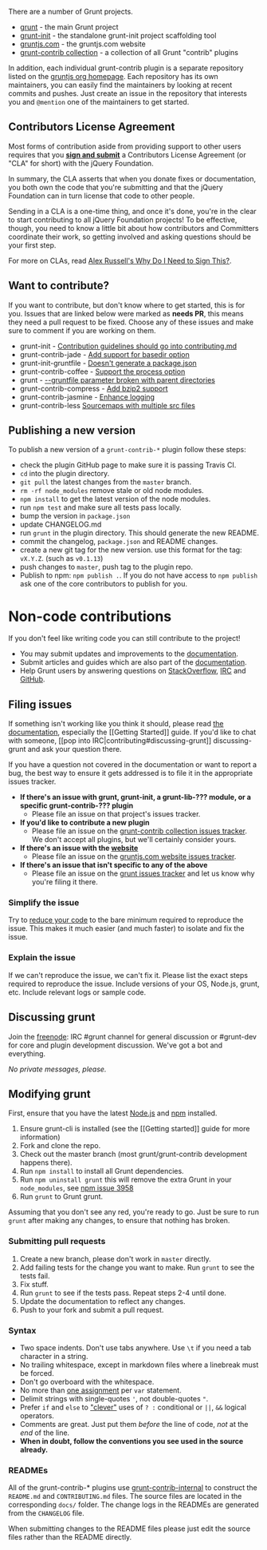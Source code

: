 There are a number of Grunt projects.

* [grunt](https://github.com/gruntjs/grunt) - the main Grunt project
* [grunt-init](https://github.com/gruntjs/grunt-init) - the standalone grunt-init project scaffolding tool
* [gruntjs.com](https://github.com/gruntjs/gruntjs.com) - the gruntjs.com website
* [grunt-contrib collection](https://github.com/gruntjs/grunt-contrib) - a collection of all Grunt "contrib" plugins

In addition, each individual grunt-contrib plugin is a separate repository listed on the [gruntjs org homepage](https://github.com/gruntjs). Each repository has its own maintainers, you can easily find the maintainers
by looking at recent commits and pushes. Just create an issue in the repository that interests you and `@mention` one of the maintainers to get started.

## Contributors License Agreement

Most forms of contribution aside from providing support to other users requires that you **[sign and submit](https://contribute.jquery.org/cla/)** a Contributors License Agreement (or "CLA" for short) with the jQuery Foundation.


In summary, the CLA asserts that when you donate fixes or documentation, you both own the code that you're submitting and that the jQuery Foundation can in turn license that code to other people.

Sending in a CLA is a one-time thing, and once it's done, you're in the clear to start contributing to all jQuery Foundation projects! To be effective, though, you need to know a little bit about how contributors and Committers coordinate their work, so getting involved and asking questions should be your first step.

For more on CLAs, read [Alex Russell's Why Do I Need to Sign This?](http://alex.dojotoolkit.org/2008/06/why-do-i-need-to-sign-this/).

## Want to contribute?

If you want to contribute, but don't know where to get started, this is for you.
Issues that are linked below were marked as __needs PR__, this means they need a pull request to be fixed.
Choose any of these issues and make sure to comment if you are working on them.

* grunt-init - [Contribution guidelines should go into contributing.md](https://github.com/gruntjs/grunt-init/issues/5)
* grunt-contrib-jade - [Add support for basedir option](https://github.com/gruntjs/grunt-contrib-jade/issues/64)
* grunt-init-gruntfile - [Doesn't generate a package.json](https://github.com/gruntjs/grunt-init-gruntfile/issues/6)
* grunt-contrib-coffee - [Support the process option](https://github.com/gruntjs/grunt-contrib-coffee/issues/61)
* grunt - [--gruntfile parameter broken with parent directories](https://github.com/gruntjs/grunt/issues/950)
* grunt-contrib-compress - [Add bzip2 support](https://github.com/gruntjs/grunt-contrib-compress/issues/47)
* grunt-contrib-jasmine - [Enhance logging](https://github.com/gruntjs/grunt-contrib-jasmine/issues/80)
* grunt-contrib-less [Sourcemaps with multiple src files](https://github.com/gruntjs/grunt-contrib-less/issues/89)

## Publishing a new version

To publish a new version of a `grunt-contrib-*` plugin follow these steps:

* check the plugin GitHub page to make sure it is passing Travis CI.
* `cd` into the plugin directory.
* `git pull` the latest changes from the `master` branch.
* `rm -rf node_modules` remove stale or old node modules.
* `npm install` to get the latest version of the node modules.
* run `npm test` and make sure all tests pass locally.
* bump the version in `package.json`
* update CHANGELOG.md
* run `grunt` in the plugin directory. This should generate the new README.
* commit the changelog, `package.json` and README changes.
* create a new git tag for the new version. use this format for the tag: `vX.Y.Z`. (such as `v0.1.13`)
* push changes to `master`, push tag to the plugin repo.
* Publish to npm: `npm publish .`. If you do not have access to `npm publish` ask one of the core contributors to publish for you.

# Non-code contributions

If you don't feel like writing code you can still contribute to the project!

* You may submit updates and improvements to the [documentation](https://github.com/gruntjs/grunt-docs).
* Submit articles and guides which are also part of the [documentation](https://github.com/gruntjs/grunt-docs).
* Help Grunt users by answering questions on [StackOverflow](https://stackoverflow.com/questions/tagged/gruntjs), [IRC](http://gruntjs.com/help-resources#irc) and [GitHub](https://github.com/search?q=user%3Agruntjs&state=open&type=Issues&utf8=%E2%9C%93).

## Filing issues
If something isn't working like you think it should, please read [the documentation](https://github.com/gruntjs/grunt/wiki), especially the [[Getting Started]] guide. If you'd like to chat with someone, [[pop into IRC|contributing#discussing-grunt]] discussing-grunt and ask your question there.

If you have a question not covered in the documentation or want to report a bug, the best way to ensure it gets addressed is to file it in the appropriate issues tracker.

* **If there's an issue with grunt, grunt-init, a grunt-lib-??? module, or a specific grunt-contrib-??? plugin**
  * Please file an issue on that project's issues tracker.
* **If you'd like to contribute a new plugin**
  * Please file an issue on the [grunt-contrib collection issues tracker](https://github.com/gruntjs/grunt-contrib/issues). We don't accept all plugins, but we'll certainly consider yours.
* **If there's an issue with the [website](http://gruntjs.com/)**
  * Please file an issue on the [gruntjs.com website issues tracker](https://github.com/gruntjs/gruntjs.com/issues).
* **If there's an issue that isn't specific to any of the above**
  * Please file an issue on the [grunt issues tracker](https://github.com/gruntjs/grunt/issues) and let us know why you're filing it there.

### Simplify the issue
Try to [reduce your code](http://www.webkit.org/quality/reduction.html) to the bare minimum required to reproduce the issue. This makes it much easier (and much faster) to isolate and fix the issue.

### Explain the issue
If we can't reproduce the issue, we can't fix it. Please list the exact steps required to reproduce the issue. Include versions of your OS, Node.js, grunt, etc. Include relevant logs or sample code.

## Discussing grunt
Join the [freenode](http://freenode.net/): IRC #grunt channel for general discussion or #grunt-dev for core and plugin development discussion. We've got a bot and everything.

_No private messages, please._

## Modifying grunt
First, ensure that you have the latest [Node.js](https://nodejs.org/) and [npm](https://www.npmjs.com/) installed.

1. Ensure grunt-cli is installed (see the [[Getting started]] guide for more information)
2. Fork and clone the repo.
3. Check out the master branch (most grunt/grunt-contrib development happens there).
4. Run `npm install` to install all Grunt dependencies.
5. Run `npm uninstall grunt` this will remove the extra Grunt in your `node_modules`, see [npm issue 3958](https://github.com/npm/npm/issues/3958)
6. Run `grunt` to Grunt grunt.

Assuming that you don't see any red, you're ready to go. Just be sure to run `grunt` after making any changes, to ensure that nothing has broken.

### Submitting pull requests

1. Create a new branch, please don't work in `master` directly.
2. Add failing tests for the change you want to make. Run `grunt` to see the tests fail.
3. Fix stuff.
4. Run `grunt` to see if the tests pass. Repeat steps 2-4 until done.
5. Update the documentation to reflect any changes.
6. Push to your fork and submit a pull request.

### Syntax

* Two space indents. Don't use tabs anywhere. Use `\t` if you need a tab character in a string.
* No trailing whitespace, except in markdown files where a linebreak must be forced.
* Don't go overboard with the whitespace.
* No more than [one assignment](http://benalman.com/news/2012/05/multiple-var-statements-javascript/) per `var` statement.
* Delimit strings with single-quotes `'`, not double-quotes `"`.
* Prefer `if` and `else` to ["clever"](http://programmers.stackexchange.com/a/25281) uses of `? :` conditional or `||`, `&&` logical operators.
* Comments are great. Just put them _before_ the line of code, _not_ at the _end_ of the line.
* **When in doubt, follow the conventions you see used in the source already.**

### READMEs
All of the grunt-contrib-* plugins use [grunt-contrib-internal](https://github.com/gruntjs/grunt-contrib-internal) to construct the `README.md` and `CONTRIBUTING.md` files. The source files are located in the corresponding `docs/` folder. The change logs in the READMEs are generated from the `CHANGELOG` file.

When submitting changes to the README files please just edit the source files rather than the README directly.
